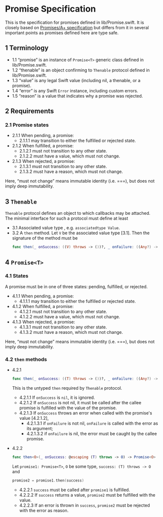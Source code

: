 #  Promise Specification

This is the specification for promises defined in lib/Promise.swift. It is closely based on [Promises/A+ specification](https://promisesaplus.com/) but differs from it in several important points as promises defined here are type safe.

## 1 Terminology

+ 1.1 “promise” is an instance of `Promise<T>` generic class defined in lib/Promise.swift.
+ 1.2 “thenable” is an object confirming to `Thenable` protocol defined in lib/Promise.swift.
+ 1.3 “value” is any legal Swift value (including nil, a thenable, or a promise).
+ 1.4 “error” is any Swift `Error` instance, including custom errors.
+ 1.5 “reason” is a value that indicates why a promise was rejected.

## 2 Requirements

### 2.1 Promise states

+ 2.1.1 When pending, a promise:
    + 2.1.1.1 may transition to either the fulfilled or rejected state.
+ 2.1.2 When fulfilled, a promise:
    + 2.1.2.1 must not transition to any other state.
    + 2.1.2.2 must have a value, which must not change.
+ 2.1.3 When rejected, a promise:
    + 2.1.3.1 must not transition to any other state.
    + 2.1.3.2 must have a reason, which must not change.
    
Here, “must not change” means immutable identity (i.e. ===), but does not imply deep immutability.

## 3 `Thenable`

`Thenable` protocol defines an object to which callbacks may be attached. The minimal interface for such a protocol must define at least

+ 3.1 Associated value type , e.g. `associatedtype Value`.
+ 3.2 A `then` method. Let `V` be the associated value type [3.1]. Then the signature of the method must be
  ```Swift
  func then(_ onSuccess: ((V) throws -> ())?, _ onFailure: ((Any?) -> ())?)
  ```

## 4 `Promise<T>`

### 4.1 States

A promise must be in one of three states: pending, fulfilled, or rejected.

+ 4.1.1 When pending, a promise:
    + 4.1.1.1 may transition to either the fulfilled or rejected state.
+ 4.1.2 When fulfilled, a promise:
    + 4.1.2.1 must not transition to any other state.
    + 4.1.2.2 must have a value, which must not change.
+ 4.1.3 When rejected, a promise:
    + 4.1.3.1 must not transition to any other state.
    + 4.1.3.2 must have a reason, which must not change.
    
Here, “must not change” means immutable identity (i.e. ===), but does not imply deep immutability.

### 4.2 `then` methods

+ 4.2.1 
    ```Swift 
    func then(_ onSuccess: ((T) throws -> ())?, _ onFailure: ((Any?) -> ())?)
    ```
    This is the untyped `then` required by `Thenable` protocol.
    + 4.2.1.1 If `onSuccess` is `nil`, it is ignored.
    + 4.2.1.2 If `onSuccess` is not nil, it must be called after the callee promise is fulfilled with the value of the promise.
    + 4.2.1.3 If `onSuccess` throws an error when called with the promise's value [4.2.1.2],
        + 4.2.1.3.1 if `onFailure` is not nil, `onFailure` is called with the error as its argument;
        + 4.2.1.3.2 if `onFailure` is nil, the error must be caught by the callee promise.
        
+ 4.2.2
    ```Swift
    func then<O>(_ onSuccess: @escaping (T) throws -> O) -> Promise<O>
    ```
    Let `promise1: Promise<T>`, `O` be some type, `success: (T) throws -> O` and 
    ```Swift
    promise2 = promise1.then(success)
    ```
    + 4.2.2.1 `success` must be called after `promise1` is fulfilled.
    + 4.2.2.2 If `success` returns a value, `promise2` must be fulfilled with the value.
    + 4.2.2.3 If an error is thrown in `success`, `promise2` must be rejected with the error as reason. 
    
